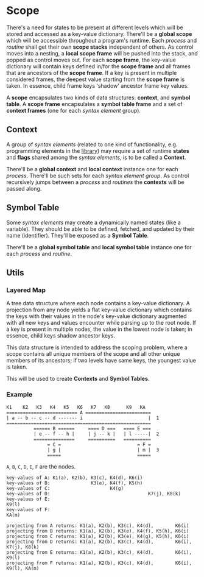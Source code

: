 # Scope

There's a need for states to be present at different levels which will be stored and accessed as a
key-value dictionary. There'll be a **global scope** which will be accessible throughout a program's
runtime. Each _process_ and _routine_ shall get their own **scope stacks** independent of others. As
control moves into a nesting, a **local scope frame** will be pushed into the stack, and popped as
control moves out. For each **scope frame**, the key-value dictionary will contain keys defined in/for
the **scope frame** and all frames that are ancestors of the **scope frame**. If a key is present in
multiple considered frames, the deepest value starting from the **scope frame** is taken. In essence,
child frame keys 'shadow' ancestor frame key values.

A **scope** encapsulates two kinds of data structures: **context**, and **symbol table**. A
**scope frame** encapsulates a **symbol table frame** and a set of **context frames** (one for each
_syntax element_ group).

## Context

A group of _syntax elements_ (related to one kind of functionality, e.g. programming elements in the
[library](../../library/)) may require a set of runtime **states** and **flags** shared among the
_syntax elements_, is to be called a **Context**.

There'll be a **global context** and **local context** instance one for each _process_. There'll be
such sets for each _syntax element group_. As control recursively jumps between a _process_ and
_routines_ the **contexts** will be passed along.

## Symbol Table

Some _syntax elements_ may create a dynamically named states (like a variable). They should be able
to be defined, fetched, and updated by their name (identifier). They'll be exposed as a **Symbol Table**.

There'll be a **global symbol table** and **local symbol table** instance one for each _process_ and
_routine_.

## Utils

### Layered Map

A tree data structure where each node contains a key-value dictionary. A projection from any node
yields a flat key-value dictionary which contains the keys with their values in the node's key-value
dictionary augmented with all new keys and values encounter while parsing up to the root node. If a
key is present in multiple nodes, the value in the lowest node is taken; in essence, child keys shadow
ancestor keys.

This data structure is intended to address the scoping problem, where a scope contains all unique
members of the scope and all other unique members of its ancestors; if two levels have same keys,
the youngest value is taken.

This will be used to create **Contexts** and **Symbol Tables**.

### Example

```text
K1    K2   K3   K4   K5   K6   K7   K8      K9   KA
========================== A ========================
| a -- b -- c -- d ------- i                        |  1
=====================================================
          ====== B ======     ==== D ===   ==== E ===
          | e -- f -- h |     | j -- k |   | l -----|  2
          ===============     ==========   ==========
               = C =                            = F =
               | g |                            | m |  3
               =====                            =====
```

`A`, `B`, `C`, `D`, `E`, `F` are the nodes.

```text
key-values of A: K1(a), K2(b), K3(c), K4(d), K6(i)
key-values of B:               K3(e), K4(f), K5(h)
key-values of C:                      K4(g)
key-values of D:                                    K7(j), K8(k)
key-values of E:                                                  K9(l)
key-values of F:                                                  KA(m)

projecting from A returns: K1(a), K2(b), K3(c), K4(d),        K6(i)
projecting from B returns: K1(a), K2(b), K3(e), K4(f), K5(h), K6(i)
projecting from C returns: K1(a), K2(b), K3(e), K4(g), K5(h), K6(i)
projecting from D returns: K1(a), K2(b), K3(c), K4(d),        K6(i), K7(j), K8(k)
projecting from E returns: K1(a), K2(b), K3(c), K4(d),        K6(i),               K9(l)
projecting from F returns: K1(a), K2(b), K3(c), K4(d),        K6(i),               K9(l), KA(m)
```
